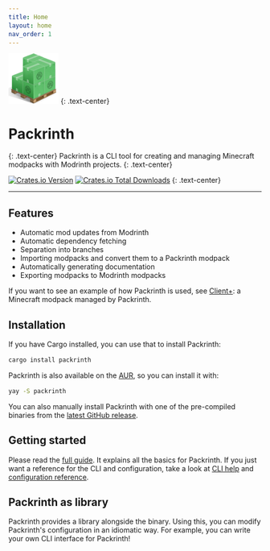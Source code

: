 ```yaml
---
title: Home
layout: home
nav_order: 1
---
```


<img src="https://github.com/Thijzert123/packrinth/blob/ff8455254b966d7879ca2c378a4350c1a56cbfc6/logo.png?raw=true" alt="logo" width=100 height=100 />
{: .text-center}

# Packrinth
{: .text-center}
Packrinth is a CLI tool for creating and managing Minecraft modpacks with Modrinth projects.
{: .text-center}

[![Crates.io Version](https://img.shields.io/crates/v/packrinth?style=for-the-badge)](https://crates.io/crates/packrinth)
[![Crates.io Total Downloads](https://img.shields.io/crates/d/packrinth?style=for-the-badge)](https://crates.io/crates/packrinth)
{: .text-center}

---

## Features
- Automatic mod updates from Modrinth
- Automatic dependency fetching
- Separation into branches
- Importing modpacks and convert them to a Packrinth modpack
- Automatically generating documentation
- Exporting modpacks to Modrinth modpacks

If you want to see an example of how Packrinth is used, see [Client+](https://github.com/Thijzert123/client-plus):
a Minecraft modpack managed by Packrinth.

## Installation
If you have Cargo installed, you can use that to install Packrinth:
```bash
cargo install packrinth
```

Packrinth is also available on the [AUR](https://aur.archlinux.org/packages/packrinth), so you can install it with:
```bash
yay -S packrinth
```

You can also manually install Packrinth with one of the pre-compiled binaries from the [latest GitHub release](https://github.com/Thijzert123/packrinth/releases/latest).

## Getting started
Please read the [full guide](full-guide.html). It explains all the basics for Packrinth.
If you just want a reference for the CLI and configuration, take a look at [CLI help](cli-help.html) and
[configuration reference](configuration-reference.html).

## Packrinth as library
Packrinth provides a library alongside the binary. Using this, you can modify Packrinth's configuration
in an idiomatic way. For example, you can write your own CLI interface for Packrinth!
